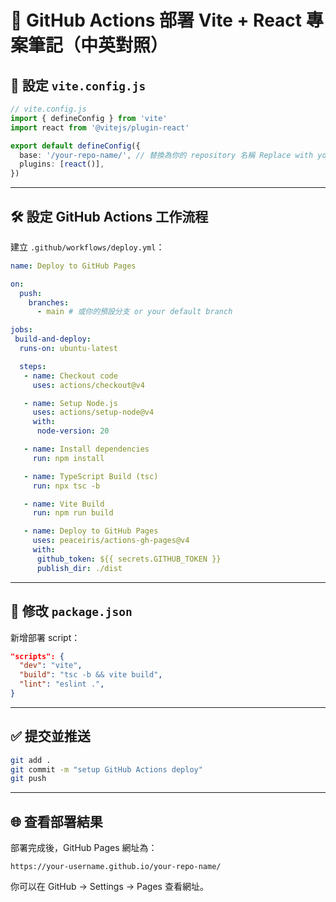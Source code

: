 # 📘 GitHub Actions 部署 Vite + React 專案筆記（中英對照）

## 📁 設定 `vite.config.js`

```ts
// vite.config.js
import { defineConfig } from 'vite'
import react from '@vitejs/plugin-react'

export default defineConfig({
  base: '/your-repo-name/', // 替換為你的 repository 名稱 Replace with your repo name
  plugins: [react()],
})
```

---

## 🛠️ 設定 GitHub Actions 工作流程

建立 `.github/workflows/deploy.yml`：

```yaml
name: Deploy to GitHub Pages

on:
  push:
    branches:
      - main # 或你的預設分支 or your default branch

jobs:
 build-and-deploy:
  runs-on: ubuntu-latest

  steps:
   - name: Checkout code
     uses: actions/checkout@v4

   - name: Setup Node.js
     uses: actions/setup-node@v4
     with:
      node-version: 20

   - name: Install dependencies
     run: npm install

   - name: TypeScript Build (tsc)
     run: npx tsc -b

   - name: Vite Build
     run: npm run build

   - name: Deploy to GitHub Pages
     uses: peaceiris/actions-gh-pages@v4
     with:
      github_token: ${{ secrets.GITHUB_TOKEN }}
      publish_dir: ./dist
```

---

## 📄 修改 `package.json`

新增部署 script：

```json
"scripts": {
  "dev": "vite",
  "build": "tsc -b && vite build",
  "lint": "eslint .",
}
```

---

## ✅ 提交並推送

```bash
git add .
git commit -m "setup GitHub Actions deploy"
git push
```

---

## 🌐 查看部署結果

部署完成後，GitHub Pages 網址為：

```
https://your-username.github.io/your-repo-name/
```

你可以在 GitHub → Settings → Pages 查看網址。

